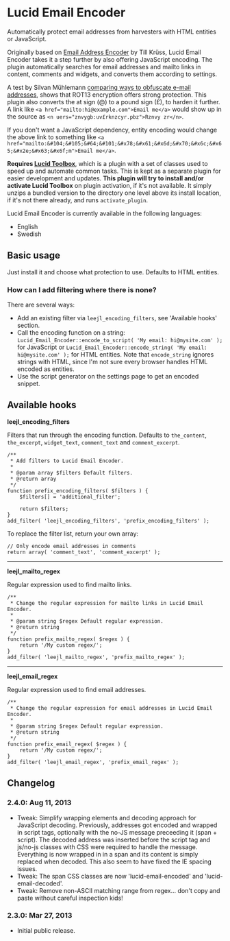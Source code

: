 # Lucid Email Encoder

Automatically protect email addresses from harvesters with HTML entities or JavaScript.

Originally based on [Email Address Encoder](http://wordpress.org/extend/plugins/email-address-encoder/) by Till Krüss, Lucid Email Encoder takes it a step further by also offering JavaScript encoding. The plugin automatically searches for email addresses and mailto links in content, comments and widgets, and converts them according to settings.

A test by Silvan Mühlemann [comparing ways to obfuscate e-mail addresses](http://techblog.tilllate.com/2008/07/20/ten-methods-to-obfuscate-e-mail-addresses-compared/), shows that ROT13 encryption offers strong protection. This plugin also converts the at sign (@) to a pound sign (£), to harden it further. A link like `<a href="mailto:hi@example.com">Email me</a>` would show up in the source as `<n uers="znvygb:uv£rknzcyr.pbz">Rznvy zr</n>`.

If you don't want a JavaScript dependency, entity encoding would change the above link to something like `<a href="mailto:&#104;&#105;&#64;&#101;&#x78;&#x61;&#x6d;&#x70;&#x6c;&#x65;&#x2e;&#x63;&#x6f;m">Email me</a>`.

**Requires [Lucid Toolbox](https://github.com/elusiveunit/lucid-toolbox)**, which is a plugin with a set of classes used to speed up and automate common tasks. This is kept as a separate plugin for easier development and updates. **This plugin will try to install and/or activate Lucid Toolbox** on plugin activation, if it's not available. It simply unzips a bundled version to the directory one level above its install location, if it's not there already, and runs `activate_plugin`.

Lucid Email Encoder is currently available in the following languages:

* English
* Swedish

## Basic usage

Just install it and choose what protection to use. Defaults to HTML entities.

### How can I add filtering where there is none?

There are several ways:

* Add an existing filter via `leejl_encoding_filters`, see 'Available hooks' section.
* Call the encoding function on a string: `Lucid_Email_Encoder::encode_to_script( 'My email: hi@mysite.com' );` for JavaScript or `Lucid_Email_Encoder::encode_string( 'My email: hi@mysite.com' );` for HTML entities. Note that `encode_string` ignores strings with HTML, since I'm not sure every browser handles HTML encoded as entities.
* Use the script generator on the settings page to get an encoded snippet.

## Available hooks

**leejl\_encoding\_filters**

Filters that run through the encoding function. Defaults to `the_content`, `the_excerpt`, `widget_text`, `comment_text` and `comment_excerpt`.

	/**
	 * Add filters to Lucid Email Encoder.
	 *
	 * @param array $filters Default filters.
	 * @return array
	 */
	function prefix_encoding_filters( $filters ) {
		$filters[] = 'additional_filter';

		return $filters;
	}
	add_filter( 'leejl_encoding_filters', 'prefix_encoding_filters' );

To replace the filter list, return your own array:

	// Only encode email addresses in comments
	return array( 'comment_text', 'comment_excerpt' );

-----

**leejl\_mailto\_regex**

Regular expression used to find mailto links.

	/**
	 * Change the regular expression for mailto links in Lucid Email Encoder.
	 *
	 * @param string $regex Default regular expression.
	 * @return string
	 */
	function prefix_mailto_regex( $regex ) {
		return '/My custom regex/';
	}
	add_filter( 'leejl_mailto_regex', 'prefix_mailto_regex' );

-----

**leejl\_email\_regex**

Regular expression used to find email addresses.

	/**
	 * Change the regular expression for email addresses in Lucid Email Encoder.
	 *
	 * @param string $regex Default regular expression.
	 * @return string
	 */
	function prefix_email_regex( $regex ) {
		return '/My custom regex/';
	}
	add_filter( 'leejl_email_regex', 'prefix_email_regex' );

## Changelog

### 2.4.0: Aug 11, 2013

* Tweak: Simplify wrapping elements and decoding approach for JavaScript decoding. Previously, addresses got encoded and wrapped in script tags, optionally with the no-JS message preceeding it (span + script). The decoded address was inserted before the script tag and js/no-js classes with CSS were required to handle the message. Everything is now wrapped in in a span and its content is simply replaced when decoded. This also seem to have fixed the IE spacing issues.
* Tweak: The span CSS classes are now 'lucid-email-encoded' and 'lucid-email-decoded'.
* Tweak: Remove non-ASCII matching range from regex... don't copy and paste without careful inspection kids!

### 2.3.0: Mar 27, 2013

* Initial public release.